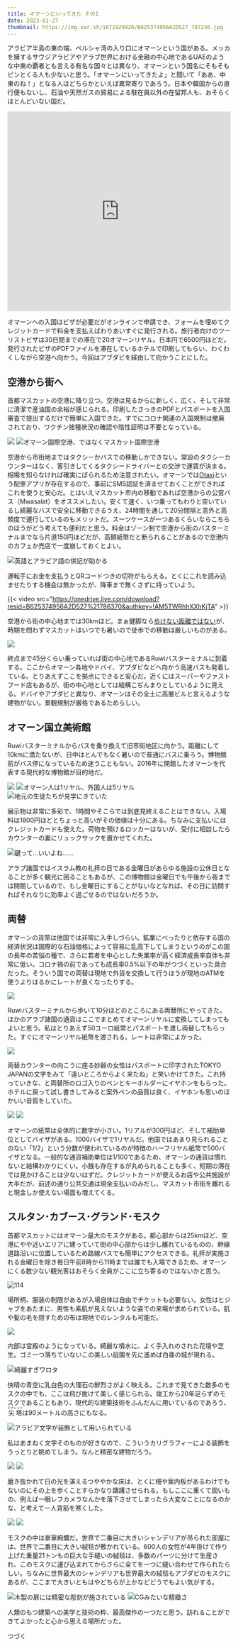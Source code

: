 ```yaml
---
title: オマーンにいってきた その1
date: 2023-01-27
thumbnail: https://img.xar.sh/1671929926/B625374956A2D527_787236.jpg
---
```


アラビア半島の東の端、ペルシャ湾の入り口にオマーンという国がある。メッカを擁するサウジアラビアやアラブ世界における金融の中心地であるUAEのような中東の覇者とも言える有名な国々とは異なり、オマーンという国名にそもそもピンとくる人も少ないと思う。「オマーンにいってきたよ」と聞いて「ああ、中東のね！」となる人はどちらかといえば異常寄りであろう。日本や韓国からの直行便もないし、石油や天然ガスの貿易による駐在員以外の在留邦人も、おそらくほとんどいない国だ。

<iframe src="https://www.google.com/maps/embed?pb=!1m18!1m12!1m3!1d7605364.776988676!2d56.152000949999994!3d21.446649999999998!2m3!1f0!2f0!3f0!3m2!1i1024!2i768!4f13.1!3m3!1m2!1s0x3dd69f66a9d59bbf%3A0x3a064c7665b1a817!2z44Kq44Oe44O844Oz!5e0!3m2!1sja!2sjp!4v1671930025947!5m2!1sja!2sjp" width="100%" height="450" style="border:0;" allowfullscreen="" loading="lazy" referrerpolicy="no-referrer-when-downgrade"></iframe>

オマーンへの入国はビザが必要だがオンラインで申請でき、フォームを埋めてクレジットカードで料金を支払えばわりあいすぐに発行される。旅行者向けのツーリストビザは30日間までの滞在で20オマーンリヤル。日本円で6500円ほどだ。発行されたビザのPDFファイルを滞在しているホテルで印刷してもらい、わくわくしながら空港へ向かう。今回はアブダビを経由して向かうことにした。

## 空港から街へ

首都マスカットの空港に降り立つ。空港は見るからに新しく、広く、そして非常に清潔で産油国の余裕が感じられる。印刷したさっきのPDFとパスポートを入国審査で提出するだけで簡単に入国できた。すでにコロナ関連の入国規制は撤廃されており、ワクチン接種状況の確認や陰性証明は不要となっている。

![](https://img.xar.sh/1671929926/B625374956A2D527_786366.jpg)
![オマーン国際空港、ではなくマスカット国際空港](https://img.xar.sh/1671929926/B625374956A2D527_786364.jpg)

空港から市街地まではタクシーかバスでの移動しかできない。常設のタクシーカウンターはなく、客引きしてくるタクシードライバーとの交渉で運賃が決まる。相場を知らなければ確実にぼられるため注意されたい。オマーンでは[Otaxi](https://otaxi.om/)という配車アプリが存在するので、事前にSMS認証を済ませておくことができればこれを使うと安心だ。とはいえマスカット市内の移動であれば空港からの公営バス（Mwasalat）をオススメしたい。安くて速く、いつ乗ってもわりと空いているし綺麗なバスで安全に移動できるうえ、24時間を通して20分間隔と意外と高頻度で運行しているのもメリットだ。スーツケースが一つあるくらいならこちらのほうがどう考えても便利だと思う。料金はゾーン制で空港から街のバスターミナルまでなら片道150円ほどだが、高額紙幣だと断られることがあるので空港内のカフェか売店で一度崩しておくとよい。

![英語とアラビア語の併記が助かる](https://img.xar.sh/1671929926/B625374956A2D527_786397.jpg)

運転手にお金を支払うとQRコードつきの切符がもらえる。とくにこれを読み込ませたりする機会は無かったが、降車まで無くさずに持っていよう。

{{< video src="https://onedrive.live.com/download?resid=B625374956A2D527%21786370&authkey=!AM5TWRhhXXhKjTA" >}}

空港から街の中心地までは30kmほど。まぁ健脚なら[歩けない距離ではない](/post/1644769315/)が、時期を問わずマスカットはいつでも暑いので徒歩での移動は厳しいものがある。

![](https://img.xar.sh/1671929926/B625374956A2D527_786385.jpg)

終点まで45分くらい乗っていれば街の中心地であるRuwiバスターミナルに到着する。ここからオマーン各地やドバイ、アブダビなどへ向かう高速バスも発着している。とりあえずここを拠点にできると安心だ。近くにはスーパーやファストフード店もあるが、街の中心地としては結構こぢんまりとしているように見える。ドバイやアブダビと異なり、オマーンはその全土に高層ビルと言えるような建物がない。景観規制が厳格であるためらしい。

## オマーン国立美術館

Ruwiバスターミナルからバスを乗り換えて旧市街地区に向かう。距離にして10kmに満たないが、日中はとんでもなく暑いので普通にバスに乗ろう。博物館前がバス停になっているため迷うこともない。2016年に開館したオマーンを代表する現代的な博物館が目的地だ。

![](https://img.xar.sh/1671929926/B625374956A2D527_786383.jpg)
![オマーン人は1リヤル、外国人は5リヤル](https://img.xar.sh/1671929926/B625374956A2D527_786377.jpg)
![地元の生徒たちが見学にきていた](https://img.xar.sh/1671929926/B625374956A2D527_786373.jpg)

展示物は非常に多彩で、1時間やそこらでは到底見終えることはできない。入場料は1800円ほどとちょっと高いがその価値は十分にある。ちなみに支払いにはクレジットカードも使えた。荷物を預けるロッカーはないが、受付に相談したらカウンターの裏にリュックサックを置かせてくれた。

![鍵って…いいよね……](https://img.xar.sh/1671929926/B625374956A2D527_786436.jpg)

アラブ諸国ではイスラム教の礼拝の日である金曜日があらゆる施設の公休日となることが多く観光に困ることもあるが、この博物館は金曜日でも午後から夜までは開館しているので、もし金曜日にすることがないなとなれば、その日に訪問すればそれなりに効率よく過ごせるのではないだろうか。

## 両替

オマーンの貨幣は他国では非常に入手しづらい。鉱業にべったりと依存する国の経済状況は国際的な石油価格によって容易に乱高下してしまうというのがこの国の長年の苦悩の種で、さらに若者を中心とした失業率が高く経済成長率自体も非常に低い。コロナ禍の前であっても成長率0.5%以下の年がつづくといった具合だった。そういう国での両替は現地で外貨を交換して行うほうが現地のATMを使うよりはるかにレートが良くなったりする。

![](https://img.xar.sh/1671929926/B625374956A2D527_786405.jpg)

Ruwiバスターミナルから歩いて10分ほどのところにある両替所にやってきた。ほかのアラブ諸国の通貨はここでまとめてオマーンリヤルに変換してしまってもよいと思う。私はとりあえず50ユーロ紙幣とパスポートを渡し両替してもらった。すぐにオマーンリヤル紙幣を渡される。レートは非常によかった。

![](https://img.xar.sh/1671929926/B625374956A2D527_786404.jpg)

両替カウンターの向こうに座る妙齢の女性はパスポートに印字されたTOKYO JAPANの文字をみて「遠いところからよく来たね」と笑いかけてきた。これ持っていきな、と両替所のロゴ入りのペンとキーホルダーにイヤホンをもらった。ホテルに戻って試し書きしてみると案外ペンの品質は良く、イヤホンも思いのほかいい音質をしていた。

![](https://img.xar.sh/1671929926/B625374956A2D527_786836.jpg)
![](https://img.xar.sh/1671929926/B625374956A2D527_786834.jpg)

オマーンの紙幣は全体的に数字が小さい。1リアルが300円ほど、そして補助単位としてバイザがある。1000バイザで1リヤルだ。他国ではあまり見られることのない「1/2」という分数が使われているのが特徴のハーフリヤル紙幣で500バイザとなる。一般的な通貨補助単位は1/100であるため、オマーンの通貨は慣れないと結構わかりにくい。小銭も存在するが丸められることも多く、短期の滞在では見かけることは少ないはずだ。クレジットカードが使えるお店や公共施設が大半だが、前述の通り公共交通は現金支払いのみだし、マスカット市街を離れると現金しか使えない場面も増えてくる。

## スルタン･カブース･グランド･モスク

首都マスカットにはオマーン最大のモスクがある。都心部からは25kmほど、空港にやや近いエリアに建っていて街の中心部からは少し離れているものの、幹線道路沿いに位置しているため路線バスでも簡単にアクセスできる。礼拝が実施される金曜日を除き毎日午前8時から11時までは誰でも入場できるため、オマーンにくる数少ない観光客はおそらく全員がここに立ち寄るのではないかと思う。

![114](https://img.xar.sh/1671929926/B625374956A2D527_787136.jpg)

場所柄、服装の制限があるが入場自体は自由でチケットも必要ない。女性はヒジャブをあたまに、男性も素肌が見えないような姿での来場が求められている。肌や髪の毛を隠すための布は現地でのレンタルも可能だ。

![](https://img.xar.sh/1671929926/B625374956A2D527_787153.jpg)

内部は宮殿のようになっている。綺麗な噴水に、よく手入れのされた花壇や芝生。ゴミ一つ落ちていないこの美しい庭園を先に進めば白亜の城が現れる。

![綺麗すぎワロタ](https://img.xar.sh/1671929926/B625374956A2D527_787209.jpg)

快晴の青空に乳白色の大理石の鮮烈さがよく映える。これまで見てきた数多のモスクの中でも、ここは飛び抜けて美しく感じられる。竣工から20年足らずのモスクであることもあり、現代的な建築技術をふんだんに用いているのであろう、<ruby>尖塔<rp>(</rp><rt>ミナレット</rt><rp>)</rp></ruby>は90メートルの高さにもなる。

![アラビア文字が装飾として用いられている](https://img.xar.sh/1671929926/B625374956A2D527_787219.jpg)

私はあまねく文字そのものが好きなので、こういうカリグラフィーによる装飾をうっとりと眺めてしまう。なんと精密な建物だろう。

![](https://img.xar.sh/1671929926/B625374956A2D527_787168.jpg)
![](https://img.xar.sh/1671929926/B625374956A2D527_787167.jpg)

磨き抜かれて日の光を湛えるつややかな床は、とくに柵や案内板があるわけでもないのにその上を歩くことすらかなり躊躇させられる。もしここに重くて固いもの、例えば一眼レフカメラなんかを落下させてしまったら大変なことになるのかな、と考えて一人背筋を寒くした。

![](https://img.xar.sh/1671929926/B625374956A2D527_787246.jpg)
![](https://img.xar.sh/1671929926/B625374956A2D527_787281.jpg)

モスクの中は豪華絢爛だ。世界で二番目に大きいシャンデリアが吊られた部屋には、世界で二番目に大きい絨毯が敷かれている。600人の女性が4年掛けて作り上げた重量21トンもの巨大な手縫いの絨毯は、多数のパーツに分けて生産され、このモスクに運び込まれてからさらに全てを一つに縫い合わせて作られたらしい。ちなみに世界最大のシャンデリアも世界最大の絨毯もアブダビのモスクにあるが、ここまで大きいともはやどちらが上かなどどうでもよい気がする。

![木製の扉には精密な彫刻が施されている](https://img.xar.sh/1671929926/B625374956A2D527_787255.jpg)
![CGみたいな精緻さ](https://img.xar.sh/1671929926/B625374956A2D527_787236.jpg)

人類のもつ建築への美学と技術の粋、最高傑作の一つだと思う。訪れることができてよかったと心から思える場所だった。

つづく
